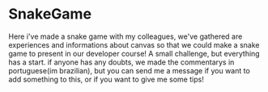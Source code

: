 # SnakeGame
Here i've made a snake game with my colleagues, we've gathered are experiences and informations about canvas so that we could make a snake game to present in our developer course! A small challenge, but everything has a start.
if anyone has any doubts, we made the commentarys in portuguese(im brazilian), but you can send me a message if you want to add something to this, or if you want to give me some tips!
